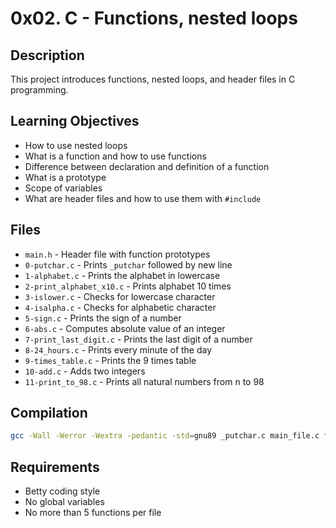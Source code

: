 # 0x02. C - Functions, nested loops

## Description
This project introduces functions, nested loops, and header files in C programming.

## Learning Objectives
- How to use nested loops
- What is a function and how to use functions
- Difference between declaration and definition of a function
- What is a prototype
- Scope of variables
- What are header files and how to use them with `#include`

## Files
- `main.h` - Header file with function prototypes
- `0-putchar.c` - Prints `_putchar` followed by new line
- `1-alphabet.c` - Prints the alphabet in lowercase
- `2-print_alphabet_x10.c` - Prints alphabet 10 times
- `3-islower.c` - Checks for lowercase character
- `4-isalpha.c` - Checks for alphabetic character
- `5-sign.c` - Prints the sign of a number
- `6-abs.c` - Computes absolute value of an integer
- `7-print_last_digit.c` - Prints the last digit of a number
- `8-24_hours.c` - Prints every minute of the day
- `9-times_table.c` - Prints the 9 times table
- `10-add.c` - Adds two integers
- `11-print_to_98.c` - Prints all natural numbers from n to 98

## Compilation
```bash
gcc -Wall -Werror -Wextra -pedantic -std=gnu89 _putchar.c main_file.c function_file.c -o output
```

## Requirements
- Betty coding style
- No global variables
- No more than 5 functions per file
